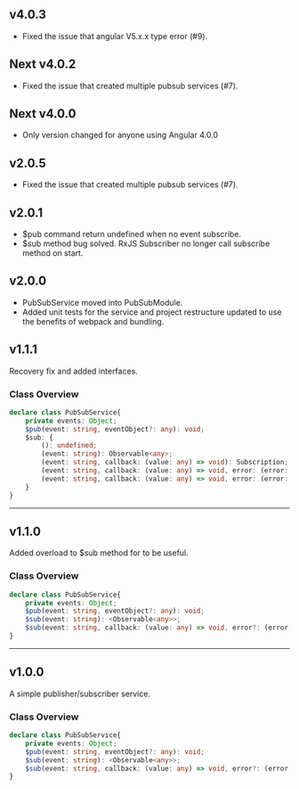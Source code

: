 ## v4.0.3
 - Fixed the issue that angular V5.x.x type error (#9).

## Next v4.0.2
 - Fixed the issue that created multiple pubsub services (#7).

## Next v4.0.0
 - Only version changed for anyone using Angular 4.0.0

## v2.0.5
 - Fixed the issue that created multiple pubsub services (#7).

## v2.0.1
 - $pub command return undefined when no event subscribe.
 - $sub method bug solved. RxJS Subscriber no longer call subscribe method on start.

## v2.0.0
 - PubSubService moved into PubSubModule.
 - Added unit tests for the service and project restructure updated to use the benefits of webpack and bundling.

## v1.1.1
Recovery fix and added interfaces.

### Class Overview
```typescript
declare class PubSubService{
	private events: Object;
	$pub(event: string, eventObject?: any): void;
	$sub: {
		(): undefined;
		(event: string): Observable<any>;
		(event: string, callback: (value: any) => void): Subscription;
		(event: string, callback: (value: any) => void, error: (error: any) => void): Subscription;
		(event: string, callback: (value: any) => void, error: (error: any) => void, complete: () => void): Subscription;
	}
}
```

-------
## v1.1.0

Added overload to $sub method for to be useful.

### Class Overview
```typescript
declare class PubSubService{
	private events: Object;
	$pub(event: string, eventObject?: any): void;
	$sub(event: string): <Observable<any>>;
	$sub(event: string, callback: (value: any) => void, error?: (error: any) => void, complete?: () => void): Subscription;
}
```
-------
## v1.0.0
A simple publisher/subscriber service.

### Class Overview
```typescript
declare class PubSubService{
	private events: Object;
	$pub(event: string, eventObject?: any): void;
	$sub(event: string): <Observable<any>>;
	$sub(event: string, callback: (value: any) => void, error?: (error: any) => void, complete?: () => void): Subscription;
}
```